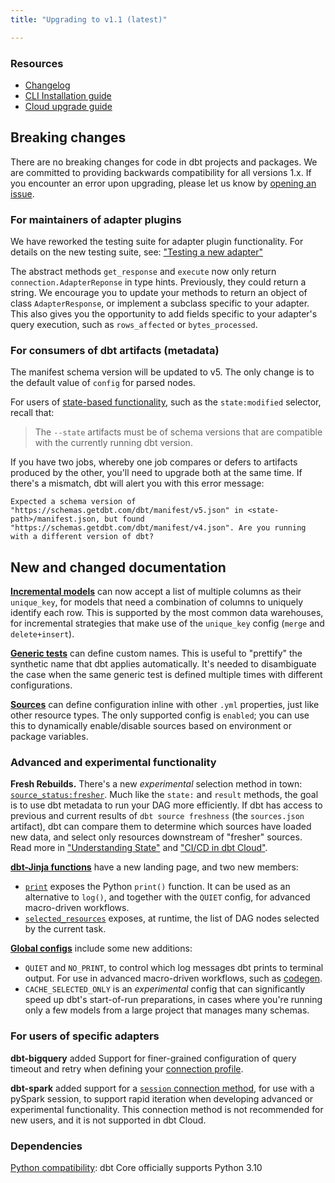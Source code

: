 ```yaml
---
title: "Upgrading to v1.1 (latest)"

---
```


### Resources

- [Changelog](https://github.com/dbt-labs/dbt-core/blob/1.1.latest/CHANGELOG.md)
- [CLI Installation guide](/dbt-cli/install/overview)
- [Cloud upgrade guide](/docs/dbt-cloud/cloud-configuring-dbt-cloud/cloud-choosing-a-dbt-version)

## Breaking changes

There are no breaking changes for code in dbt projects and packages. We are committed to providing backwards compatibility for all versions 1.x. If you encounter an error upon upgrading, please let us know by [opening an issue](https://github.com/dbt-labs/dbt-core/issues/new).

### For maintainers of adapter plugins

We have reworked the testing suite for adapter plugin functionality. For details on the new testing suite, see: ["Testing a new adapter"](testing-a-new-adapter)

The abstract methods `get_response` and `execute` now only return `connection.AdapterReponse` in type hints. Previously, they could return a string. We encourage you to update your methods to return an object of class `AdapterResponse`, or implement a subclass specific to your adapter. This also gives you the opportunity to add fields specific to your adapter's query execution, such as `rows_affected` or `bytes_processed`.

### For consumers of dbt artifacts (metadata)

The manifest schema version will be updated to v5. The only change is to the default value of `config` for parsed nodes.

For users of [state-based functionality](understanding-state), such as the `state:modified` selector, recall that:

> The `--state` artifacts must be of schema versions that are compatible with the currently running dbt version.

If you have two jobs, whereby one job compares or defers to artifacts produced by the other, you'll need to upgrade both at the same time. If there's a mismatch, dbt will alert you with this error message:

```
Expected a schema version of "https://schemas.getdbt.com/dbt/manifest/v5.json" in <state-path>/manifest.json, but found "https://schemas.getdbt.com/dbt/manifest/v4.json". Are you running with a different version of dbt?
```

## New and changed documentation

[**Incremental models**](configuring-incremental-models) can now accept a list of multiple columns as their `unique_key`, for models that need a combination of columns to uniquely identify each row. This is supported by the most common data warehouses, for incremental strategies that make use of the `unique_key` config (`merge` and `delete+insert`).

[**Generic tests**](resource-properties/tests) can define custom names. This is useful to "prettify" the synthetic name that dbt applies automatically. It's needed to disambiguate the case when the same generic test is defined multiple times with different configurations.

[**Sources**](source-properties) can define configuration inline with other `.yml` properties, just like other resource types. The only supported config is `enabled`; you can use this to dynamically enable/disable sources based on environment or package variables.

### Advanced and experimental functionality

**Fresh Rebuilds.** There's a new _experimental_ selection method in town: [`source_status:fresher`](node-selection/methods#the-source_status-method). Much like the `state:` and `result` methods, the goal is to use dbt metadata to run your DAG more efficiently. If dbt has access to previous and current results of `dbt source freshness` (the `sources.json` artifact), dbt can compare them to determine which sources have loaded new data, and select only resources downstream of "fresher" sources. Read more in ["Understanding State"](understanding-state) and ["CI/CD in dbt Cloud"](cloud-enabling-continuous-integration-with-github).


[**dbt-Jinja functions**](/reference/dbt-jinja-functions) have a new landing page, and two new members:
- [`print`](dbt-jinja-functions/print) exposes the Python `print()` function. It can be used as an alternative to `log()`, and together with the `QUIET` config, for advanced macro-driven workflows.
- [`selected_resources`](dbt-jinja-functions/selected_resources) exposes, at runtime, the list of DAG nodes selected by the current task.

[**Global configs**](global-configs) include some new additions:
- `QUIET` and `NO_PRINT`, to control which log messages dbt prints to terminal output. For use in advanced macro-driven workflows, such as [codegen](https://hub.getdbt.com/dbt-labs/codegen/latest/).
- `CACHE_SELECTED_ONLY` is an _experimental_ config that can significantly speed up dbt's start-of-run preparations, in cases where you're running only a few models from a large project that manages many schemas.

### For users of specific adapters

**dbt-bigquery** added Support for finer-grained configuration of query timeout and retry when defining your [connection profile](bigquery-profile).

**dbt-spark** added support for a [`session` connection method](spark-profile#session), for use with a pySpark session, to support rapid iteration when developing advanced or experimental functionality. This connection method is not recommended for new users, and it is not supported in dbt Cloud.

### Dependencies

[Python compatibility](install-python-compatibility): dbt Core officially supports Python 3.10
